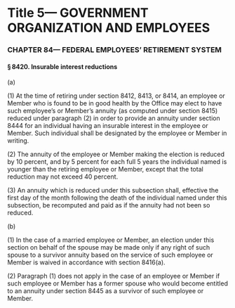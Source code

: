 
# Title 5— GOVERNMENT ORGANIZATION AND EMPLOYEES
### CHAPTER 84— FEDERAL EMPLOYEES’ RETIREMENT SYSTEM
#### § 8420. Insurable interest reductions

(a)

(1) At the time of retiring under section 8412, 8413, or 8414, an employee or Member who is found to be in good health by the Office may elect to have such employee’s or Member’s annuity (as computed under section 8415) reduced under paragraph (2) in order to provide an annuity under section 8444 for an individual having an insurable interest in the employee or Member. Such individual shall be designated by the employee or Member in writing.

(2) The annuity of the employee or Member making the election is reduced by 10 percent, and by 5 percent for each full 5 years the individual named is younger than the retiring employee or Member, except that the total reduction may not exceed 40 percent.

(3) An annuity which is reduced under this subsection shall, effective the first day of the month following the death of the individual named under this subsection, be recomputed and paid as if the annuity had not been so reduced.

(b)

(1) In the case of a married employee or Member, an election under this section on behalf of the spouse may be made only if any right of such spouse to a survivor annuity based on the service of such employee or Member is waived in accordance with section 8416(a).

(2) Paragraph (1) does not apply in the case of an employee or Member if such employee or Member has a former spouse who would become entitled to an annuity under section 8445 as a survivor of such employee or Member.
